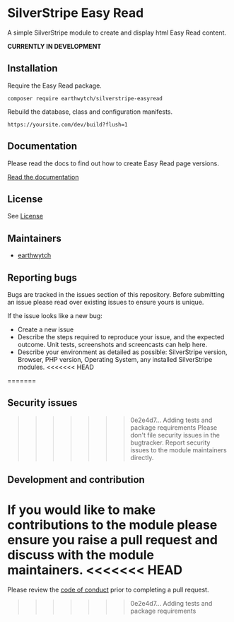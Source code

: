 # SilverStripe Easy Read
A simple SilverStripe module to create and display html Easy Read content.

**CURRENTLY IN DEVELOPMENT**

## Installation

Require the Easy Read package.

```
composer require earthwytch/silverstripe-easyread
```

Rebuild the database, class and configuration manifests.
```
https://yoursite.com/dev/build?flush=1
```

## Documentation

Please read the docs to find out how to create Easy Read page versions.

[Read the documentation](docs/en/userguide.md)

## License

See [License](LICENSE.md)

## Maintainers
 * [earthwytch](mailto:git@wytt.ch)

## Reporting bugs
Bugs are tracked in the issues section of this repository. Before submitting an issue please read over 
existing issues to ensure yours is unique. 

If the issue looks like a new bug:
 
 - Create a new issue
 - Describe the steps required to reproduce your issue, and the expected outcome. Unit tests, screenshots 
 and screencasts can help here.
 - Describe your environment as detailed as possible: SilverStripe version, Browser, PHP version, 
 Operating System, any installed SilverStripe modules.
<<<<<<< HEAD
 
=======

## Security issues 
>>>>>>> 0e2e4d7... Adding tests and package requirements
Please don't file security issues in the bugtracker. Report security issues to the module maintainers directly. 
 
## Development and contribution
If you would like to make contributions to the module please ensure you raise a pull request and discuss with the module maintainers.
<<<<<<< HEAD
=======

Please review the [code of conduct](./code-of-conduct.md) prior to completing a pull request.
>>>>>>> 0e2e4d7... Adding tests and package requirements
